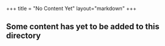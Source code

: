 +++
title = "No Content Yet"
layout="markdown"
+++

## Some content has yet to be added to this directory


